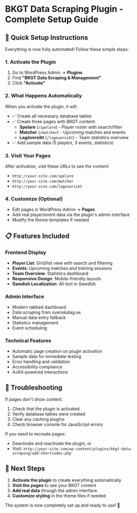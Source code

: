 # BKGT Data Scraping Plugin - Complete Setup Guide

## 🚀 Quick Setup Instructions

Everything is now fully automated! Follow these simple steps:

### 1. Activate the Plugin
1. Go to WordPress Admin → **Plugins**
2. Find **"BKGT Data Scraping & Management"**
3. Click **"Activate"**

### 2. What Happens Automatically
When you activate the plugin, it will:
- ✅ Create all necessary database tables
- ✅ Create three pages with BKGT content:
  - **Spelare** (`/spelare`) - Player roster with search/filter
  - **Matcher** (`/matcher`) - Upcoming matches and events
  - **Lagöversikt** (`/lagoversikt`) - Team statistics overview
- ✅ Add sample data (5 players, 3 events, statistics)

### 3. Visit Your Pages
After activation, visit these URLs to see the content:
- `http://your-site.com/spelare`
- `http://your-site.com/matcher`
- `http://your-site.com/lagoversikt`

### 4. Customize (Optional)
- Edit pages in WordPress Admin → **Pages**
- Add real player/event data via the plugin's admin interface
- Modify the theme templates if needed

## 📋 Features Included

### Frontend Display
- **Player List**: Grid/list view with search and filtering
- **Events**: Upcoming matches and training sessions
- **Team Overview**: Statistics dashboard
- **Responsive Design**: Mobile-friendly layouts
- **Swedish Localization**: All text in Swedish

### Admin Interface
- Modern tabbed dashboard
- Data scraping from svenskalag.se
- Manual data entry fallback
- Statistics management
- Event scheduling

### Technical Features
- Automatic page creation on plugin activation
- Sample data for immediate testing
- Error handling and validation
- Accessibility compliance
- AJAX-powered interactions

## 🔧 Troubleshooting

If pages don't show content:
1. Check that the plugin is activated
2. Verify database tables were created
3. Clear any caching plugins
4. Check browser console for JavaScript errors

If you need to recreate pages:
- Deactivate and reactivate the plugin, or
- Visit: `http://your-site.com/wp-content/plugins/bkgt-data-scraping/add-shortcodes.php`

## 🎯 Next Steps

1. **Activate the plugin** to create everything automatically
2. **Visit the pages** to see your BKGT content
3. **Add real data** through the admin interface
4. **Customize styling** in the theme files if needed

The system is now completely set up and ready to use! 🎉